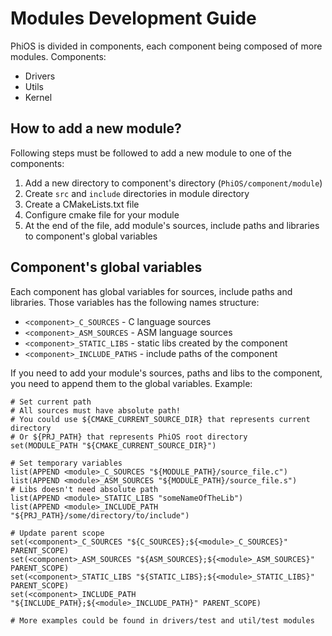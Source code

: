 Modules Development Guide
=========

PhiOS is divided in components, each component being composed of more modules.
Components:
* Drivers
* Utils
* Kernel

How to add a new module?
-----

Following steps must be followed to add a new module to one of the components:
1. Add a new directory to component's directory (`PhiOS/component/module`)
2. Create `src` and `include` directories in module directory
3. Create a CMakeLists.txt file
4. Configure cmake file for your module
5. At the end of the file, add module's sources, include paths and libraries
to component's global variables

Component's global variables
-----

Each component has global variables for sources, include paths and libraries.
Those variables has the following names structure:
* `<component>_C_SOURCES` - C language sources
* `<component>_ASM_SOURCES` - ASM language sources
* `<component>_STATIC_LIBS` - static libs created by the component
* `<component>_INCLUDE_PATHS` - include paths of the component

If you need to add your module's sources, paths and libs to the component, you
need to append them to the global variables. Example:
```
# Set current path
# All sources must have absolute path!
# You could use ${CMAKE_CURRENT_SOURCE_DIR} that represents current directory
# Or ${PRJ_PATH} that represents PhiOS root directory
set(MODULE_PATH "${CMAKE_CURRENT_SOURCE_DIR}")

# Set temporary variables
list(APPEND <module>_C_SOURCES "${MODULE_PATH}/source_file.c")
list(APPEND <module>_ASM_SOURCES "${MODULE_PATH}/source_file.s")
# Libs doesn't need absolute path
list(APPEND <module>_STATIC_LIBS "someNameOfTheLib")
list(APPEND <module>_INCLUDE_PATH "${PRJ_PATH}/some/directory/to/include")

# Update parent scope
set(<component>_C_SOURCES "${C_SOURCES};${<module>_C_SOURCES}" PARENT_SCOPE)
set(<component>_ASM_SOURCES "${ASM_SOURCES};${<module>_ASM_SOURCES}" PARENT_SCOPE)
set(<component>_STATIC_LIBS "${STATIC_LIBS};${<module>_STATIC_LIBS}" PARENT_SCOPE)
set(<component>_INCLUDE_PATH "${INCLUDE_PATH};${<module>_INCLUDE_PATH}" PARENT_SCOPE)

# More examples could be found in drivers/test and util/test modules
```
